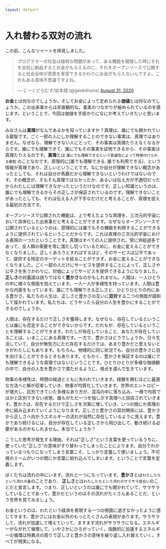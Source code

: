 ```yaml
---
layout: default
---
```


# 入れ替わる双対の流れ

この前、こんなツイートを拝見しました。

<blockquote class="twitter-tweet"><p lang="ja" dir="ltr">プログラマーの社会は独特な問題があって、ある機能を開発した時にそれを会社に納品するとお金がもらえるのに、それをオープンソースで公開すると社会全体が恩恵を享受できるかわりにお金がもらえないんですよ。これもある意味不思議ですよね。</p>&mdash; じーくどらむす/岩本翔 (@geekdrums) <a href="https://twitter.com/geekdrums/status/1300486768861442050?ref_src=twsrc%5Etfw">August 31, 2020</a></blockquote> <script async src="https://platform.twitter.com/widgets.js" charset="utf-8"></script>

**お金**とは何なのでしょうか。そしてお金によって定められる**価値**とは何なのでしょうか。この出来事からは非直観的な、事実のつながりが秘められているのを感じます。ということで、今回は価値を手掛かりになにか考えていきたいと思います。

みなさんは**真理**がなんであるかを知っていますか？真理は、誰にでも開かれている叡智です。ごく一部の人にしか理解することのできない事実は、真理ではありません。なぜなら、理解できない人にとって、その事実は真理たりえなくなるからです。誰にでも理解できて、誰にでもその事実を証明できるから、その事実は真理たりえるのです。**真理**とは `誰にでも理解できるという普遍性によって特徴付けられる叡智` のことなのです。原理的に[誰でも理解できる, 誰でも利用できる]、という情報が真理であり、正しいということです。なにか自分が理解できない概念があったとしても、それは自分が馬鹿だから理解できないというわけではないのです。その概念が、そもそも真理ではなかったか、あるいは伝え方が不適切だったからわたしには理解できなかったというだけなのです。正しい知識というのは、誰にでも理解できるからその正しさが保証されているのです。理解できないことがあったとしても、それは伝える人が下手なだけだと考えることが、真理を捉える最初の方法です。

オープンソースで公開された機能は、上で考えたような真理を、三次元的宇宙において具体化した出来事だと考えることができます。なぜならオープンソースで公開されているというのは、原理的には誰でもその機能を利用することができるように提供されているということだからです。これは真理の三次元的宇宙における表現の一つだということです。真理はすべての人に提供され、常に供給過多であって、全人類の需要を常に満たし切っているために、お金に変えることができなくなりました。正しくあろうとすればするほど、そのサービスは公平であって、提供する特定のターゲットを絞ることができず、お金に変えることができなくなりました。ごく一部の人だけにサービスを提供することによって、正しさや公平さを失うかわりに、対価によってサービスを提供できるようになりました。**正しさ**の対義語は誤りではなく**豊かさ**なのかもしれません。人間は、一人ひとりの中に様々な側面を抱えています。一人一人が多様性を持っています。人間は豊かな内面をもっています。誰にでも理解できる正しさと、ひとりひとりの内にある豊かさ。私たちの人生は、正しさと豊かさの互いに**双対**する二つの側面が調和して描かれています。私たちは、どうやったら自分の人生を豊かにすることができるのでしょうか。

人間は、存在するだけで正しさを獲得します。なぜなら、存在しているということは誰にも否定することができないからです。だれもが、存在しているということを理解することができます。わたしが存在していること、あなたが存在していることは、いまここにある真理です。一方で、豊かさはどうでしょうか。日々生活していて、自分が無気力にただ存在するだけでは、あまり豊かだと思えないときがわたしにもあります。もちろん、物理的に同じ状況でも、自分の豊かさに目を向けることができるときもあります。ともかく、豊かさを保証するのは誰にでも理解できるような真理ではないということです。ひとりひとりが多様な価値観の中で、自分の人生を豊かさで満たせるように、視点を選んで生きています。

物事の多様性は、時間の経過とともに失われていきます。経験を積むほどに最適な方法へと解が収束していき、物事が均質化していきます。世界のエントロピーが増大し、区別できていた多様なあり方が、混沌の中に落ち込み、一様で均質でほかと区別できない状態、誰もがただ一つを指し示す真理へと回収されていきます。豊かさは、存在するだけで正しさを次第に増していき、いつの間にか真理の中に組み込まれていくようになります。正しさと豊かさの双対関係には、豊かさから正しさへ向かうエネルギーの流れが自然に存在しているように見えます。豊かであり続けるには、自分が存在している正しさから飛び出して、動き続ける必要があるのかもしれません。本当でしょうか？

こうした思考が発生する理由、それは"正しさ"という言葉を使っているうちに、使っていた"正しさ"の意味がすり替わってしまったことによります。自分でわかっているつもりになってしまう言葉こそ、しっかり定義して使いましょう。不可視のミームがいつの間にか言葉に紛れ込んでしまいます。ということで言葉を定義します。

ぼくたちは流れの中にいます。流れと一つになっています。**豊かさ**とは`わたしたちという流れの量`のことであり、 **正しさ**とは`わたしたちという流れのサラサラ度合い`のことだと宣言します。つまり、正しいというのは誰にでも開かれていて、サラサラしていることであって、豊かだというのはその流れがたくさんあることだ、という世界を見てみましょう。

お金というのは、わたという経済を表現する一つの側面に過ぎなかったように感じてきます。豊かさにはお金以外のもっとたくさんの表現があります。サラサラして、流れが加速して増えていって、ますます流れがサラサラになる。エネルギーがながれて循環して、いやさかにひろがっていく。指数的に加速するエネルギーの循環は特異点の周りで正しさと豊かさの意味を繰り返し入れ替えていく。すべてが現実になる。


